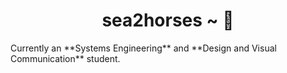 <style>
  #title {
    text-align: center;
  }
</style>

<h1 id="title">sea2horses ~ 🪷</h1>
Currently an **Systems Engineering** and **Design and Visual Communication** student.